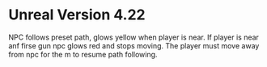 # Unreal Version 4.22
 NPC follows preset path, glows yellow when player is near. If player is near anf firse gun npc glows red and stops moving. The player must move away from npc for the m to resume path following.
